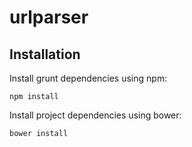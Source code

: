 urlparser
=========

Installation
------------

Install grunt dependencies using npm:

    npm install

Install project dependencies using bower:

    bower install

